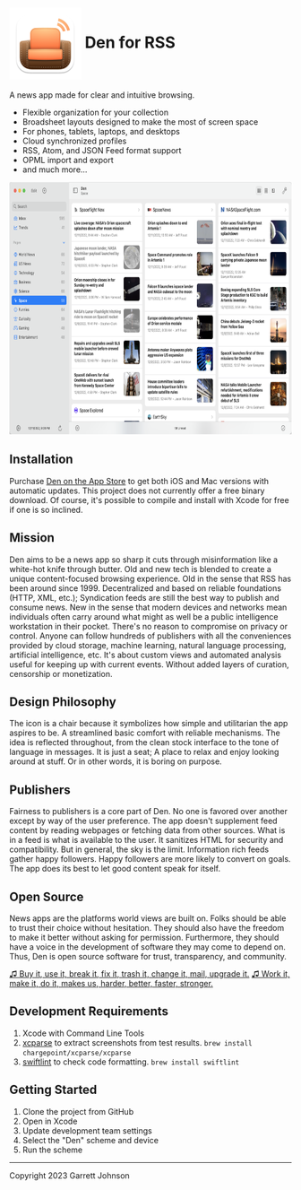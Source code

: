 <h1><img src="Den/Assets.xcassets/AppIcon.appiconset/Mac 128pt@2x.png" alt="App Icon" width="128" height="128" align="center"> Den for RSS</h1>

A news app made for clear and intuitive browsing.

- Flexible organization for your collection
- Broadsheet layouts designed to make the most of screen space
- For phones, tablets, laptops, and desktops
- Cloud synchronized profiles
- RSS, Atom, and JSON Feed format support
- OPML import and export
- and much more...

<img src="Screenshots/Images/macOS/en/light/01-GadgetsView.png" alt="iPad screenshot" width=800 height=450>

## Installation

Purchase [Den on the App Store](https://apps.apple.com/us/app/den-for-rss/id1528917651) to get both iOS and Mac versions with automatic updates.
This project does not currently offer a free binary download.
Of course, it's possible to compile and install with Xcode for free if one is so inclined.

## Mission

Den aims to be a news app so sharp it cuts through misinformation like a white-hot knife through butter.
Old and new tech is blended to create a unique content-focused browsing experience.
Old in the sense that RSS has been around since 1999. 
Decentralized and based on reliable foundations (HTTP, XML, etc.); 
Syndication feeds are still the best way to publish and consume news.
New in the sense that modern devices and networks mean individuals often carry around 
what might as well be a public intelligence workstation in their pocket.
There's no reason to compromise on privacy or control.
Anyone can follow hundreds of publishers with all the conveniences provided by 
cloud storage, machine learning, natural language processing, artificial intelligence, etc.
It's about custom views and automated analysis useful for keeping up with current events.
Without added layers of curation, censorship or monetization.

## Design Philosophy

The icon is a chair because it symbolizes how simple and utilitarian the app aspires to be.
A streamlined basic comfort with reliable mechanisms.
The idea is reflected throughout, from the clean stock interface to the tone of language in messages.
It is just a seat; A place to relax and enjoy looking around at stuff.
Or in other words, it is boring on purpose.

## Publishers

Fairness to publishers is a core part of Den.
No one is favored over another except by way of the user preference.
The app doesn't supplement feed content by reading webpages or fetching data from other sources.
What is in a feed is what is available to the user.
It sanitizes HTML for security and compatibility.
But in general, the sky is the limit.
Information rich feeds gather happy followers.
Happy followers are more likely to convert on goals.
The app does its best to let good content speak for itself.

## Open Source

News apps are the platforms world views are built on. 
Folks should be able to trust their choice without hesitation.
They should also have the freedom to make it better without asking for permission.
Furthermore, they should have a voice in the development of software they may come to depend on.
Thus, Den is open source software for trust, transparency, and community.

[♫ Buy it, use it, break it, fix it, trash it, change it, mail, upgrade it.](https://youtu.be/D8K90hX4PrE)
[♫ Work it, make it, do it, makes us, harder, better, faster, stronger.](https://youtu.be/gAjR4_CbPpQ)

## Development Requirements

1. Xcode with Command Line Tools
2. [xcparse](https://github.com/ChargePoint/xcparse) to extract screenshots from test results. `brew install chargepoint/xcparse/xcparse`
3. [swiftlint](https://github.com/realm/SwiftLint) to check code formatting. `brew install swiftlint`

## Getting Started

1. Clone the project from GitHub
2. Open in Xcode
3. Update development team settings
4. Select the "Den" scheme and device
5. Run the scheme

---

Copyright 2023 Garrett Johnson

